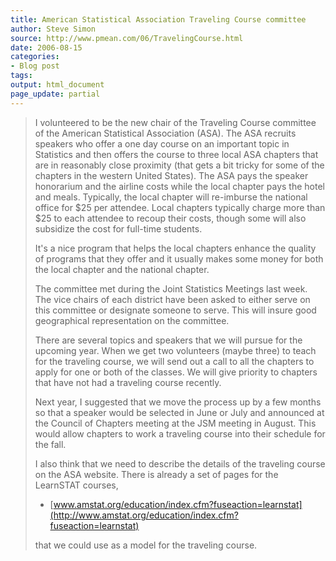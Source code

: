 ```yaml
---
title: American Statistical Association Traveling Course committee
author: Steve Simon
source: http://www.pmean.com/06/TravelingCourse.html
date: 2006-08-15
categories:
- Blog post
tags:
output: html_document
page_update: partial
---
```


> I volunteered to be the new chair of the Traveling Course committee of
> the American Statistical Association (ASA). The ASA recruits speakers
> who offer a one day course on an important topic in Statistics and
> then offers the course to three local ASA chapters that are in
> reasonably close proximity (that gets a bit tricky for some of the
> chapters in the western United States). The ASA pays the speaker
> honorarium and the airline costs while the local chapter pays the
> hotel and meals. Typically, the local chapter will re-imburse the
> national office for \$25 per attendee. Local chapters typically charge
> more than \$25 to each attendee to recoup their costs, though some
> will also subsidize the cost for full-time students.
>
> It's a nice program that helps the local chapters enhance the quality
> of programs that they offer and it usually makes some money for both
> the local chapter and the national chapter.
>
> The committee met during the Joint Statistics Meetings last week. The
> vice chairs of each district have been asked to either serve on this
> committee or designate someone to serve. This will insure good
> geographical representation on the committee.
>
> There are several topics and speakers that we will pursue for the
> upcoming year. When we get two volunteers (maybe three) to teach for
> the traveling course, we will send out a call to all the chapters to
> apply for one or both of the classes. We will give priority to
> chapters that have not had a traveling course recently.
>
> Next year, I suggested that we move the process up by a few months so
> that a speaker would be selected in June or July and announced at the
> Council of Chapters meeting at the JSM meeting in August. This would
> allow chapters to work a traveling course into their schedule for the
> fall.
>
> I also think that we need to describe the details of the traveling
> course on the ASA website. There is already a set of pages for the
> LearnSTAT courses,
>
> -   [www.amstat.org/education/index.cfm?fuseaction=learnstat](http://www.amstat.org/education/index.cfm?fuseaction=learnstat)
>
> that we could use as a model for the traveling course.
